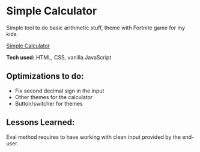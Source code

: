 # Simple Calculator

Simple tool to do basic arithmetic stuff, theme with Fortnite game for my kids.

[Simple Calculator](https://www.example.com)

**Tech used:** HTML, CSS, vanilla JavaScript

## Optimizations to do:

- Fix second decimal sign in the input
- Other themes for the calculator
- Button/switcher for themes

## Lessons Learned:

Eval method requires to have working with clean input provided by the end-user.
